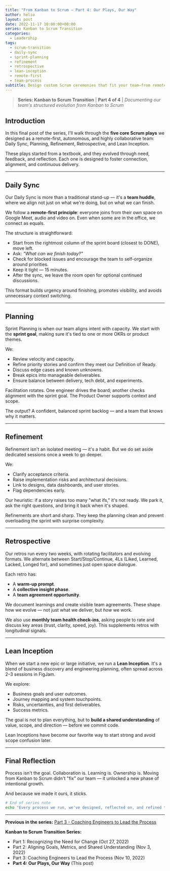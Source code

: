 ```yaml
---
title: "From Kanban to Scrum – Part 4: Our Plays, Our Way"
author: helio
layout: post
date: 2022-11-17 10:00:00+00:00
series: Kanban to Scrum Transition
categories:
  - Leadership
tags:
  - scrum-transition
  - daily-sync
  - sprint-planning
  - refinement
  - retrospective
  - lean-inception
  - remote-first
  - team-process
subtitle: Design custom Scrum ceremonies that fit your team—from remote-first daily syncs to collaborative planning, refinement, and Lean Inception practices
---
```


> **Series: Kanban to Scrum Transition** | **Part 4 of 4** | _Documenting our team's structured evolution from Kanban to Scrum_

## Introduction

In this final post of the series, I'll walk through the **five core Scrum plays** we designed as a remote-first, autonomous, and highly collaborative team: Daily Sync, Planning, Refinement, Retrospective, and Lean Inception.

These plays started from a textbook, and they evolved through need, feedback, and reflection. Each one is designed to foster connection, alignment, and continuous delivery.

---

## Daily Sync

Our Daily Sync is more than a traditional stand-up — it's a **team huddle**, where we align not just on what we're doing, but on what we can finish.

We follow a **remote-first principle**: everyone joins from their own space on Google Meet, audio and video on. Even when some are in the office, we connect as equals.

The structure is straightforward:

- Start from the rightmost column of the sprint board (closest to DONE), move left.
- Ask: _"What can we finish today?"_
- Check for blocked issues and encourage the team to self-organize around priorities.
- Keep it tight — 15 minutes.
- After the sync, we leave the room open for optional continued discussions.

This format builds urgency around finishing, promotes visibility, and avoids unnecessary context switching.

---

## Planning

Sprint Planning is when our team aligns intent with capacity. We start with the **sprint goal**, making sure it's tied to one or more OKRs or product themes.

We:

- Review velocity and capacity.
- Refine priority stories and confirm they meet our Definition of Ready.
- Discuss edge cases and known unknowns.
- Break epics into manageable deliverables.
- Ensure balance between delivery, tech debt, and experiments.

Facilitation rotates. One engineer drives the board; another checks alignment with the sprint goal. The Product Owner supports context and scope.

The output? A confident, balanced sprint backlog — and a team that knows why it matters.

---

## Refinement

Refinement isn't an isolated meeting — it's a habit. But we do set aside dedicated sessions once a week to go deeper.

We:

- Clarify acceptance criteria.
- Raise implementation risks and architectural decisions.
- Link to designs, data dashboards, and user stories.
- Flag dependencies early.

Our heuristic: if a story raises too many "what ifs," it's not ready. We park it, ask the right questions, and bring it back when it's shaped.

Refinements are short and sharp. They keep the planning clean and prevent overloading the sprint with surprise complexity.

---

## Retrospective

Our retros run every two weeks, with rotating facilitators and evolving formats. We alternate between Start/Stop/Continue, 4Ls (Liked, Learned, Lacked, Longed for), and sometimes just open space dialogue.

Each retro has:

- A **warm-up prompt**.
- A **collective insight phase**.
- A **team agreement opportunity**.

We document learnings and create visible team agreements. These shape how we evolve — not just what we deliver, but _how_ we work.

We also use **monthly team health check-ins**, asking people to rate and discuss key areas (trust, clarity, speed, joy). This supplements retros with longitudinal signals.

---

## Lean Inception

When we start a new epic or large initiative, we run a **Lean Inception**. It's a blend of business discovery and engineering planning, often spread across 2–3 sessions in FigJam.

We explore:

- Business goals and user outcomes.
- Journey mapping and system touchpoints.
- Risks, uncertainties, and first deliverables.
- Success metrics.

The goal is not to plan everything, but to **build a shared understanding** of value, scope, and direction — before we commit code.

Lean Inceptions have become our favorite way to start strong and avoid scope confusion later.

---

## Final Reflection

Process isn't the goal. Collaboration is. Learning is. Ownership is. Moving from Kanban to Scrum didn't "fix" our team — it unlocked a new phase of intentional growth.

And because we made it ours, it sticks.

```bash
# End of series note
echo "Every process we run, we've designed, reflected on, and refined together." >> culture.md
```

---

**Previous in the series:** [Part 3 - Coaching Engineers to Lead the Process](/posts/2022-11-10-scrum-transition-part3/)

**Kanban to Scrum Transition Series:**

- Part 1: Recognizing the Need for Change (Oct 27, 2022)
- Part 2: Aligning Goals, Metrics, and Shared Understanding (Nov 3, 2022)
- Part 3: Coaching Engineers to Lead the Process (Nov 10, 2022)
- **Part 4: Our Plays, Our Way** (This post)

